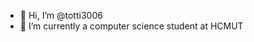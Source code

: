 - 👋 Hi, I’m @totti3006
- 🌱 I’m currently a computer science student at HCMUT

<!---
totti3006/totti3006 is a ✨ special ✨ repository because its `README.md` (this file) appears on your GitHub profile.
You can click the Preview link to take a look at your changes.
--->

